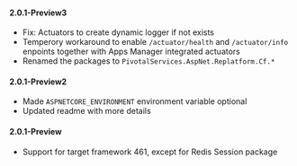 #### 2.0.1-Preview3
- Fix: Actuators to create dynamic logger if not exists
- Temperory workaround to enable `/actuator/health` and `/actuator/info` enpoints together with Apps Manager integrated actuators
- Renamed the packages to `PivotalServices.AspNet.Replatform.Cf.*`

#### 2.0.1-Preview2
- Made `ASPNETCORE_ENVIRONMENT` environment variable optional
- Updated readme with more details

#### 2.0.1-Preview
- Support for target framework 461, except for Redis Session package